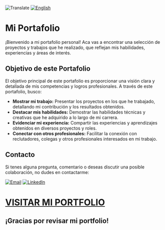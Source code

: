 ![Translate](https://img.icons8.com/?size=40&id=KniCOB9YDHbU&format=png&color=000000)
[![English](https://img.icons8.com/?size=40&id=aRiu1GGi6Aoe&format=png&color=000000)](README.en.md) 

# Mi Portafolio

¡Bienvenido a mi portafolio personal! Aca vas a encontrar una selección de proyectos y trabajos que he realizado, que reflejan mis habilidades, experiencias y áreas de interés.

## Objetivo de este Portafolio

El objetivo principal de este portafolio es proporcionar una visión clara y detallada de mis competencias y logros profesionales. A través de este portafolio, busco:

- **Mostrar mi trabajo:** Presentar los proyectos en los que he trabajado, detallando mi contribución y los resultados obtenidos.
- **Destacar mis habilidades:** Demostrar las habilidades técnicas y creativas que he adquirido a lo largo de mi carrera.
- **Evidenciar mi experiencia:** Compartir las experiencias y aprendizajes obtenidos en diversos proyectos y roles.
- **Conectar con otros profesionales:** Facilitar la conexión con reclutadores, colegas y otros profesionales interesados en mi trabajo.

## Contacto

Si tenes alguna pregunta, comentario o deseas discutir una posible colaboración, no dudes en contactarme:

<a href="mailto:ulisacosta@gmail.com" target="_blank">![Email](https://img.icons8.com/?size=60&id=nQ4dZIRCI0nW&format=png&color=000000)</a>
<a href="https://www.linkedin.com/in/adolfo-ulises-martin-acosta" target="_blank">![LinkedIn](https://img.icons8.com/?size=60&id=xuvGCOXi8Wyg&format=png&color=000000)</a>


# **<a href="https://portfolioreactau.netlify.app/" target="_blank">VISITAR MI PORTFOLIO</a>**

## ¡Gracias por revisar mi portfolio!
